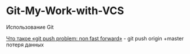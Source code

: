 # Git-My-Work-with-VCS
Использование Git 


[Что такое «git push problem: non fast forward»](https://habrahabr.ru/post/136847/) - git push origin +master потеря данных
